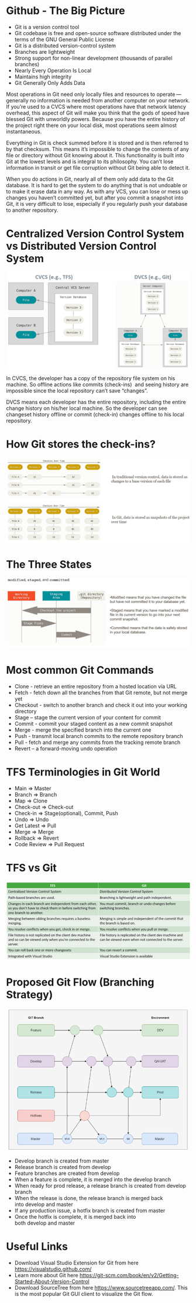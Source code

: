 # Github - The Big Picture

 - Git is a version control tool
 - Git codebase is free and open-source software distributed under the terms of the GNU General Public License
 - Git is a distributed version-control system
 - Branches are lightweight
 - Strong support for non-linear development (thousands of parallel branches)
 - Nearly Every Operation Is Local
 - Maintains high integrity
 - Git Generally Only Adds Data
 
Most operations in Git need only locally files and resources to operate — generally no information is needed from another computer on your network. If you’re used to a CVCS where most operations have that network latency overhead, this aspect of Git will make you think that the gods of speed have blessed Git with unworldly powers. Because you have the entire history of the project right there on your local disk, most operations seem almost instantaneous.

Everything in Git is check summed before it is stored and is then referred to by that checksum. This means it’s impossible to change the contents of any file or directory without Git knowing about it. This functionality is built into Git at the lowest levels and is integral to its philosophy. You can’t lose information in transit or get file corruption without Git being able to detect it.

When you do actions in Git, nearly all of them only add data to the Git database. It is hard to get the system to do anything that is not undoable or to make it erase data in any way. As with any VCS, you can lose or mess up changes you haven’t committed yet, but after you commit a snapshot into Git, it is very difficult to lose, especially if you regularly push your database to another repository.

# Centralized Version Control System vs Distributed Version Control System

![cvcs-vs-dvcs](https://github.com/senthil-sekar/github-big-picture/blob/main/cvcs-vs-dvcs.png?raw=true)

In CVCS, the developer has a copy of the repository file system on his machine. So offline actions like commits (check-ins)  and seeing history are impossible since the local repository can’t save “changes”. 

DVCS means each developer has the entire repository, including the entire change history on his/her local machine. So the developer can see changeset history offline or commit (check-in) changes offline to his local repository.

# How Git stores the check-ins?

![git-check-ins](https://github.com/senthil-sekar/github-big-picture/blob/main/git-check-ins.png?raw=true)

# The Three States

![states](https://github.com/senthil-sekar/github-big-picture/blob/main/states.png?raw=true)

# Most common Git Commands

 - Clone - retrieve an entire repository from a hosted location via URL
 - Fetch - fetch down all the branches from that Git remote, but not merge yet
 - Checkout - switch to another branch and check it out into your working directory
 - Stage – stage the current version of your content for commit
 - Commit - commit your staged content as a new commit snapshot
 - Merge	 - merge the specified branch into the current one
 - Push - transmit local branch commits to the remote repository branch 
 - Pull - fetch and merge any commits from the tracking remote branch
 - Revert – a forward-moving undo operation
 
 # TFS Terminologies in Git World
 
- Main		    =>	Master
- Branch		  =>	Branch
- Map		      =>	Clone
- Check-out	  => 	Check-out
- Check-in 		=> 	Stage(optional), Commit, Push
- Undo		    =>	Undo
- Get Latest 	=>	Pull
- Merge		    => 	Merge
- Rollback		=>	Revert
- Code Review	=>	Pull Request

# TFS vs Git

![tfs-vs-git](https://github.com/senthil-sekar/github-big-picture/blob/main/tfs-vs-git.png?raw=true)

# Proposed Git Flow (Branching Strategy)

![git-flow](https://github.com/senthil-sekar/github-big-picture/blob/main/git-flow.png?raw=true)

- Develop branch is created from master
- Release branch is created from develop
- Feature branches are created from develop
- When a feature is complete, it is merged into the develop branch
- When ready for prod release, a release branch is created from develop branch
- When the release is done, the release branch is merged back into develop and master
- If any production issue, a hotfix branch is created from master
- Once the hotfix is complete, it is merged back into both develop and master

# Useful Links

 - Download Visual Studio Extension for Git from here https://visualstudio.github.com/
 - Learn more about Git here https://git-scm.com/book/en/v2/Getting-Started-About-Version-Control
 - Download SourceTree from here https://www.sourcetreeapp.com/. This is the most popular Git GUI client to visualize the Git flow.
